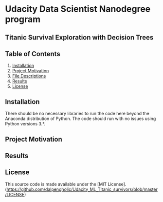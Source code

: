 # Udacity Data Scientist Nanodegree program
## Titanic Survival Exploration with Decision Trees 

## Table of Contents
1. [Installation](#installation)
2. [Project Motivation](#motivation)
3. [File Descriptions](#files)
4. [Results](#results)
5. [License](#licensing)

## Installation <a name="installation"></a>

There should be no necessary libraries to run the code here beyond the Anaconda distribution of Python.  The code should run with no issues using Python versions 3.*.

## Project Motivation<a name="motivation"></a>



## Results<a name="results"></a>



## License<a name="license"></a>
This source code is made available under the [MIT License].(https://github.com/dalpengholic/Udacity_ML_Titanic_survivors/blob/master/LICENSE)
